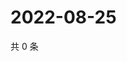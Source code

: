 # 2022-08-25

共 0 条

<!-- BEGIN WEIBO -->
<!-- 最后更新时间 Thu Aug 25 2022 02:29:38 GMT+0800 (China Standard Time) -->

<!-- END WEIBO -->
